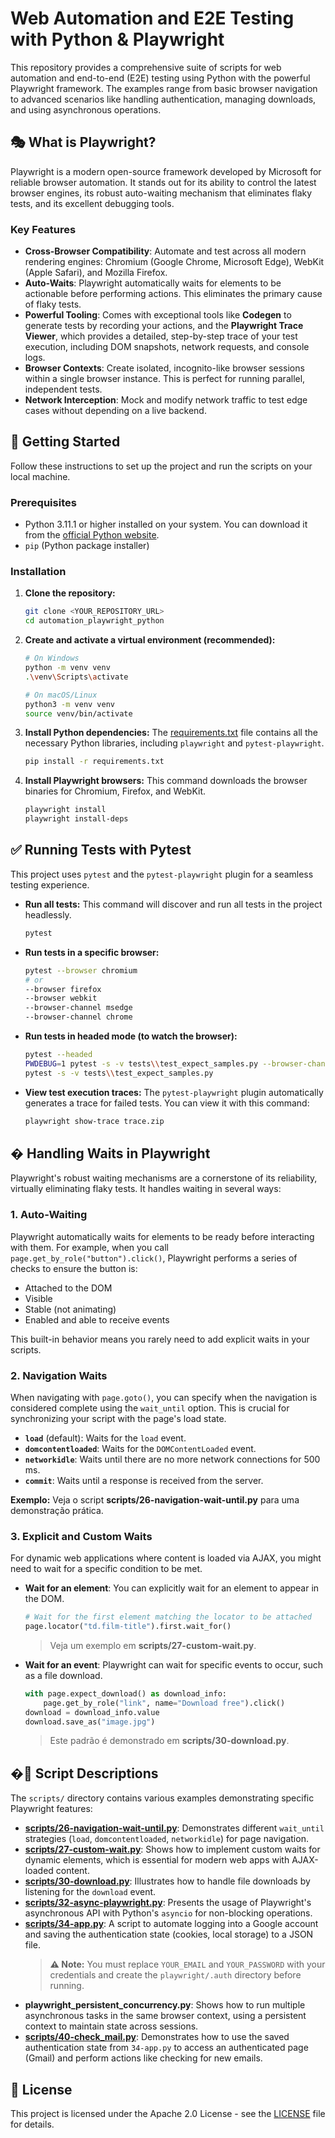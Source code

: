 # Web Automation and E2E Testing with Python & Playwright

This repository provides a comprehensive suite of scripts for web automation and end-to-end (E2E) testing using Python with the powerful Playwright framework. The examples range from basic browser navigation to advanced scenarios like handling authentication, managing downloads, and using asynchronous operations.

## 🎭 What is Playwright?

Playwright is a modern open-source framework developed by Microsoft for reliable browser automation. It stands out for its ability to control the latest browser engines, its robust auto-waiting mechanism that eliminates flaky tests, and its excellent debugging tools.

### Key Features

*   **Cross-Browser Compatibility**: Automate and test across all modern rendering engines: Chromium (Google Chrome, Microsoft Edge), WebKit (Apple Safari), and Mozilla Firefox.
*   **Auto-Waits**: Playwright automatically waits for elements to be actionable before performing actions. This eliminates the primary cause of flaky tests.
*   **Powerful Tooling**: Comes with exceptional tools like **Codegen** to generate tests by recording your actions, and the **Playwright Trace Viewer**, which provides a detailed, step-by-step trace of your test execution, including DOM snapshots, network requests, and console logs.
*   **Browser Contexts**: Create isolated, incognito-like browser sessions within a single browser instance. This is perfect for running parallel, independent tests.
*   **Network Interception**: Mock and modify network traffic to test edge cases without depending on a live backend.

## 🚀 Getting Started

Follow these instructions to set up the project and run the scripts on your local machine.

### Prerequisites

*   Python 3.11.1 or higher installed on your system. You can download it from the [official Python website](https://www.python.org/downloads/).
*   `pip` (Python package installer)

### Installation

1.  **Clone the repository:**
    ```sh
    git clone <YOUR_REPOSITORY_URL>
    cd automation_playwright_python
    ```

2.  **Create and activate a virtual environment (recommended):**
    ```sh
    # On Windows
    python -m venv venv
    .\venv\Scripts\activate

    # On macOS/Linux
    python3 -m venv venv
    source venv/bin/activate
    ```

3.  **Install Python dependencies:**
    The [requirements.txt](requirements.txt) file contains all the necessary Python libraries, including `playwright` and `pytest-playwright`.
    ```sh
    pip install -r requirements.txt
    ```

4.  **Install Playwright browsers:**
    This command downloads the browser binaries for Chromium, Firefox, and WebKit.
    ```sh
    playwright install
    playwright install-deps
    ```

## ✅ Running Tests with Pytest

This project uses `pytest` and the `pytest-playwright` plugin for a seamless testing experience.

*   **Run all tests:**
    This command will discover and run all tests in the project headlessly.
    ```sh
    pytest
    ```

*   **Run tests in a specific browser:**
    ```sh
    pytest --browser chromium
    # or 
    --browser firefox
    --browser webkit
    --browser-channel msedge
    --browser-channel chrome
    ```

*   **Run tests in headed mode (to watch the browser):**
    ```sh
    pytest --headed
    PWDEBUG=1 pytest -s -v tests\\test_expect_samples.py --browser-channel msedge --browser chromium
    pytest -s -v tests\\test_expect_samples.py
    ```

*   **View test execution traces:**
    The `pytest-playwright` plugin automatically generates a trace for failed tests. You can view it with this command:
    ```sh
    playwright show-trace trace.zip
    ```

## � Handling Waits in Playwright

Playwright's robust waiting mechanisms are a cornerstone of its reliability, virtually eliminating flaky tests. It handles waiting in several ways:

### 1. Auto-Waiting

Playwright automatically waits for elements to be ready before interacting with them. For example, when you call `page.get_by_role("button").click()`, Playwright performs a series of checks to ensure the button is:

*   Attached to the DOM
*   Visible
*   Stable (not animating)
*   Enabled and able to receive events

This built-in behavior means you rarely need to add explicit waits in your scripts.

### 2. Navigation Waits

When navigating with `page.goto()`, you can specify when the navigation is considered complete using the `wait_until` option. This is crucial for synchronizing your script with the page's load state.

*   **`load`** (default): Waits for the `load` event.
*   **`domcontentloaded`**: Waits for the `DOMContentLoaded` event.
*   **`networkidle`**: Waits until there are no more network connections for 500 ms.
*   **`commit`**: Waits until a response is received from the server.

**Exemplo:** Veja o script **scripts/26-navigation-wait-until.py** para uma demonstração prática.

### 3. Explicit and Custom Waits

For dynamic web applications where content is loaded via AJAX, you might need to wait for a specific condition to be met.

*   **Wait for an element**: You can explicitly wait for an element to appear in the DOM.
    ```python
    # Wait for the first element matching the locator to be attached
    page.locator("td.film-title").first.wait_for()
    ```
    > Veja um exemplo em **scripts/27-custom-wait.py**.

*   **Wait for an event**: Playwright can wait for specific events to occur, such as a file download.
    ```python
    with page.expect_download() as download_info:
        page.get_by_role("link", name="Download free").click()
    download = download_info.value
    download.save_as("image.jpg")
    ```
    > Este padrão é demonstrado em **scripts/30-download.py**.

## �📜 Script Descriptions

The `scripts/` directory contains various examples demonstrating specific Playwright features:

*   **[scripts/26-navigation-wait-until.py](scripts/26-navigation-wait-until.py)**: Demonstrates different `wait_until` strategies (`load`, `domcontentloaded`, `networkidle`) for page navigation.
*   **[scripts/27-custom-wait.py](scripts/27-custom-wait.py)**: Shows how to implement custom waits for dynamic elements, which is essential for modern web apps with AJAX-loaded content.
*   **[scripts/30-download.py](scripts/30-download.py)**: Illustrates how to handle file downloads by listening for the `download` event.
*   **[scripts/32-async-playwright.py](scripts/32-async-playwright.py)**: Presents the usage of Playwright's asynchronous API with Python's `asyncio` for non-blocking operations.
*   **[scripts/34-app.py](scripts/34-app.py)**: A script to automate logging into a Google account and saving the authentication state (cookies, local storage) to a JSON file.
    > **⚠️ Note:** You must replace `YOUR_EMAIL` and `YOUR_PASSWORD` with your credentials and create the `playwright/.auth` directory before running.
*   **playwright_persistent_concurrency.py**: Shows how to run multiple asynchronous tasks in the same browser context, using a persistent context to maintain state across sessions.
*   **[scripts/40-check_mail.py](scripts/40-check_mail.py)**: Demonstrates how to use the saved authentication state from `34-app.py` to access an authenticated page (Gmail) and perform actions like checking for new emails.

## 📄 License

This project is licensed under the Apache 2.0 License - see the [LICENSE](LICENSE) file for details.